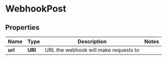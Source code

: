 

# WebhookPost


## Properties

| Name | Type | Description | Notes |
|------------ | ------------- | ------------- | -------------|
|**url** | **URI** | URL the webhook will make requests to |  |



